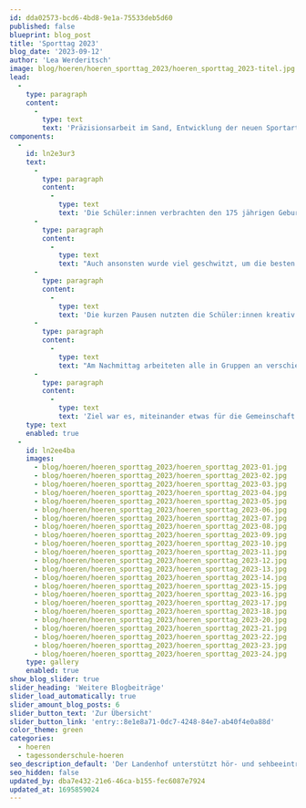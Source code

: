 ```yaml
---
id: dda02573-bcd6-4bd8-9e1a-75533deb5d60
published: false
blueprint: blog_post
title: 'Sporttag 2023'
blog_date: '2023-09-12'
author: 'Lea Werderitsch'
image: blog/hoeren/hoeren_sporttag_2023/hoeren_sporttag_2023-titel.jpg
lead:
  -
    type: paragraph
    content:
      -
        type: text
        text: 'Präzisionsarbeit im Sand, Entwicklung der neuen Sportart „Kisten-Ball“ oder klassischer 60m-Sprint:'
components:
  -
    id: ln2e3ur3
    text:
      -
        type: paragraph
        content:
          -
            type: text
            text: 'Die Schüler:innen verbrachten den 175 jährigen Geburtstag der Schweizer Bundesverfassung bei sonnigem Septemberwetter rund um den Landenhof und wetteiferten in verschiedenen Sportdisziplinen, wie Weitsprung, Bälle-Werfen oder 60m-Sprint. Schüler:innen unterstützten Lehrpersonen und Sozialpädagogen tatkräftig beim Messen und kamen beim Präparieren der Sandbahn mächtig ins Schwitzen.'
      -
        type: paragraph
        content:
          -
            type: text
            text: "Auch ansonsten wurde viel geschwitzt, um die besten Resultate gewetteifert und sogar die Angst vor Sand überwunden.\_"
      -
        type: paragraph
        content:
          -
            type: text
            text: 'Die kurzen Pausen nutzten die Schüler:innen kreativ. Einige philosophierten über die richtige Länge des Grases und testeten, welchen Einfluss die Farben der Bälle auf deren Flugweite haben. Ein paar Mädchen kreiierten das Spiel „Kisten-Ball“, wiederum andere suchten sich einen gemütlichen Schattenplatz oder spielten eine Partie Basketball.'
      -
        type: paragraph
        content:
          -
            type: text
            text: "Am Nachmittag arbeiteten alle in Gruppen an verschiedenen Projekten: Apfeltaschen backen, im Biotop die Wege freischneiden und so Plätze für Kleintiere erhalten, Kunst im Land-Art Stil umsetzen sowie den Schulgarten jäten und frisch bepflanzen.\_"
      -
        type: paragraph
        content:
          -
            type: text
            text: 'Ziel war es, miteinander etwas für die Gemeinschaft und die Natur zu tun.'
    type: text
    enabled: true
  -
    id: ln2ee4ba
    images:
      - blog/hoeren/hoeren_sporttag_2023/hoeren_sporttag_2023-01.jpg
      - blog/hoeren/hoeren_sporttag_2023/hoeren_sporttag_2023-02.jpg
      - blog/hoeren/hoeren_sporttag_2023/hoeren_sporttag_2023-03.jpg
      - blog/hoeren/hoeren_sporttag_2023/hoeren_sporttag_2023-04.jpg
      - blog/hoeren/hoeren_sporttag_2023/hoeren_sporttag_2023-05.jpg
      - blog/hoeren/hoeren_sporttag_2023/hoeren_sporttag_2023-06.jpg
      - blog/hoeren/hoeren_sporttag_2023/hoeren_sporttag_2023-07.jpg
      - blog/hoeren/hoeren_sporttag_2023/hoeren_sporttag_2023-08.jpg
      - blog/hoeren/hoeren_sporttag_2023/hoeren_sporttag_2023-09.jpg
      - blog/hoeren/hoeren_sporttag_2023/hoeren_sporttag_2023-10.jpg
      - blog/hoeren/hoeren_sporttag_2023/hoeren_sporttag_2023-11.jpg
      - blog/hoeren/hoeren_sporttag_2023/hoeren_sporttag_2023-12.jpg
      - blog/hoeren/hoeren_sporttag_2023/hoeren_sporttag_2023-13.jpg
      - blog/hoeren/hoeren_sporttag_2023/hoeren_sporttag_2023-14.jpg
      - blog/hoeren/hoeren_sporttag_2023/hoeren_sporttag_2023-15.jpg
      - blog/hoeren/hoeren_sporttag_2023/hoeren_sporttag_2023-16.jpg
      - blog/hoeren/hoeren_sporttag_2023/hoeren_sporttag_2023-17.jpg
      - blog/hoeren/hoeren_sporttag_2023/hoeren_sporttag_2023-18.jpg
      - blog/hoeren/hoeren_sporttag_2023/hoeren_sporttag_2023-20.jpg
      - blog/hoeren/hoeren_sporttag_2023/hoeren_sporttag_2023-21.jpg
      - blog/hoeren/hoeren_sporttag_2023/hoeren_sporttag_2023-22.jpg
      - blog/hoeren/hoeren_sporttag_2023/hoeren_sporttag_2023-23.jpg
      - blog/hoeren/hoeren_sporttag_2023/hoeren_sporttag_2023-24.jpg
    type: gallery
    enabled: true
show_blog_slider: true
slider_heading: 'Weitere Blogbeiträge'
slider_load_automatically: true
slider_amount_blog_posts: 6
slider_button_text: 'Zur Übersicht'
slider_button_link: 'entry::8e1e8a71-0dc7-4248-84e7-ab40f4e0a88d'
color_theme: green
categories:
  - hoeren
  - tagessonderschule-hoeren
seo_description_default: 'Der Landenhof unterstützt hör- und sehbeeinträchtigte Kinder & Jugendliche in ihrem selbstbestimmten Leben durch Förderung ihrer Fähigkeiten & Entwicklung'
seo_hidden: false
updated_by: dba7e432-21e6-46ca-b155-fec6087e7924
updated_at: 1695859024
---
```

